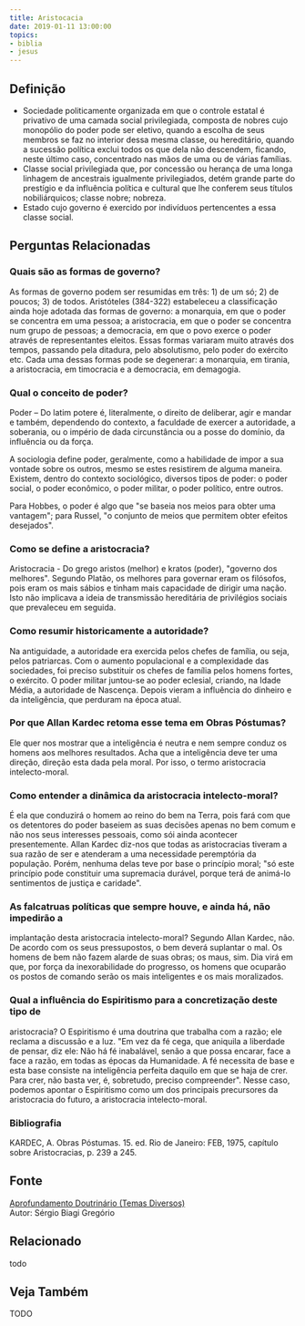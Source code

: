 ```yaml
---
title: Aristocacia
date: 2019-01-11 13:00:00
topics: 
- biblia
- jesus
---
```


## Definição
* Sociedade politicamente organizada em que o controle estatal é privativo de uma camada social privilegiada, composta de nobres cujo monopólio do poder pode ser eletivo, quando a escolha de seus membros se faz no interior dessa mesma classe, ou hereditário, quando a sucessão política exclui todos os que dela não descendem, ficando, neste último caso, concentrado nas mãos de uma ou de várias famílias.
* Classe social privilegiada que, por concessão ou herança de uma longa linhagem de ancestrais igualmente privilegiados, detém grande parte do prestígio e da influência política e cultural que lhe conferem seus títulos nobiliárquicos; classe nobre; nobreza.
* Estado cujo governo é exercido por indivíduos pertencentes a essa classe social.

## Perguntas Relacionadas

### Quais são as formas de governo?
As formas de governo podem ser resumidas em três: 1) de um só; 2) de
poucos; 3) de todos. Aristóteles (384-322) estabeleceu a classificação
ainda hoje adotada das formas de governo: a monarquia, em que o
poder se concentra em uma pessoa; a aristocracia, em que o poder se
concentra num grupo de pessoas; a democracia, em que o povo exerce o
poder através de representantes eleitos. Essas formas variaram muito
através dos tempos, passando pela ditadura, pelo absolutismo, pelo poder
do exército etc. Cada uma dessas formas pode se degenerar: a monarquia,
em tirania, a aristocracia, em timocracia e a democracia, em
demagogia.

### Qual o conceito de poder?
Poder – Do latim potere é, literalmente, o direito de deliberar,
agir e mandar e também, dependendo do contexto, a faculdade de exercer a
autoridade, a soberania, ou o império de dada circunstância ou a posse
do domínio, da influência ou da força.

A sociologia define poder, geralmente, como a habilidade de impor a
sua vontade sobre os outros, mesmo se estes resistirem de alguma
maneira. Existem, dentro do contexto sociológico, diversos tipos de
poder: o poder social, o poder econômico, o poder militar, o poder
político, entre outros.

Para Hobbes, o poder é algo que "se baseia nos meios para obter uma
vantagem"; para Russel, "o conjunto de meios que permitem obter efeitos
desejados".

### Como se define a aristocracia?
Aristocracia - Do grego aristos (melhor) e kratos (poder),
"governo dos melhores". Segundo Platão, os melhores para governar eram
os filósofos, pois eram os mais sábios e tinham mais capacidade de
dirigir uma nação. Isto não implicava a ideia de transmissão hereditária
de privilégios sociais que prevaleceu em seguida.

### Como resumir historicamente a autoridade?
Na antiguidade, a autoridade era exercida pelos chefes de família, ou
seja, pelos patriarcas. Com o aumento populacional e a complexidade das
sociedades, foi preciso substituir os chefes de família pelos homens
fortes, o exército. O poder militar juntou-se ao poder eclesial,
criando, na Idade Média, a autoridade de Nascença. Depois vieram a
influência do dinheiro e da inteligência, que perduram na época atual.

### Por que Allan Kardec retoma esse tema em Obras Póstumas?
Ele quer nos mostrar que a inteligência é neutra e nem sempre conduz os
homens aos melhores resultados. Acha que a inteligência deve ter uma
direção, direção esta dada pela moral. Por isso, o termo aristocracia
intelecto-moral.

### Como entender a dinâmica da aristocracia intelecto-moral?
É ela que conduzirá o homem ao reino do bem na Terra, pois fará com que
os detentores do poder baseiem as suas decisões apenas no bem comum e
não nos seus interesses pessoais, como sói ainda acontecer
presentemente. Allan Kardec diz-nos que todas as aristocracias tiveram a
sua razão de ser e atenderam a uma necessidade peremptória da população.
Porém, nenhuma delas teve por base o princípio moral; "só este princípio
pode constituir uma supremacia durável, porque terá de animá-lo
sentimentos de justiça e caridade".

### As falcatruas políticas que sempre houve, e ainda há, não impedirão a
implantação desta aristocracia intelecto-moral?
Segundo Allan Kardec, não. De acordo com os seus pressupostos, o bem
deverá suplantar o mal. Os homens de bem não fazem alarde de suas obras;
os maus, sim. Dia virá em que, por força da inexorabilidade do
progresso, os homens que ocuparão os postos de comando serão os mais
inteligentes e os mais moralizados.

### Qual a influência do Espiritismo para a concretização deste tipo de
aristocracia?
O Espiritismo é uma doutrina que trabalha com a razão; ele reclama a
discussão e a luz. "Em vez da fé cega, que aniquila a liberdade de
pensar, diz ele: Não há fé inabalável, senão a que possa encarar, face a
face a razão, em todas as épocas da Humanidade. A fé necessita de base e
esta base consiste na inteligência perfeita daquilo em que se haja de
crer. Para crer, não basta ver, é, sobretudo, preciso compreender".
Nesse caso, podemos apontar o Espiritismo como um dos principais
precursores da aristocracia do futuro, a aristocracia
intelecto-moral.


### Bibliografia
KARDEC, A. Obras Póstumas. 15. ed. Rio de Janeiro: FEB, 1975, capítulo
sobre Aristocracias, p. 239 a 245.

## Fonte
[Aprofundamento Doutrinário (Temas Diversos)](https://sites.google.com/view/aprofundamentodoutrinario/aristocracias)  
Autor: Sérgio Biagi Gregório
## Relacionado
todo

## Veja Também
TODO

